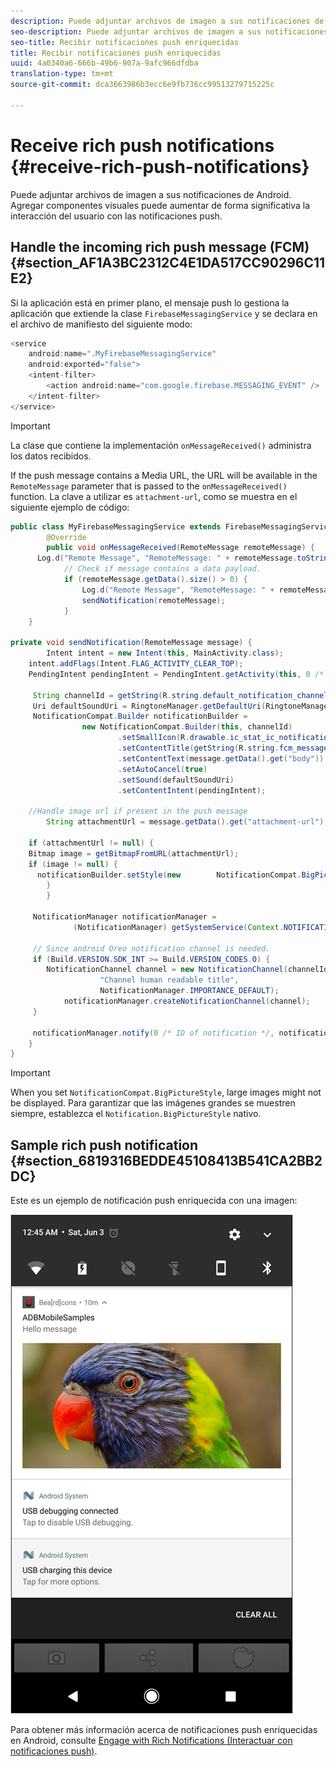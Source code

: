 ```yaml
---
description: Puede adjuntar archivos de imagen a sus notificaciones de Android. Agregar componentes visuales puede aumentar de forma significativa la interacción del usuario con las notificaciones push.
seo-description: Puede adjuntar archivos de imagen a sus notificaciones de Android. Agregar componentes visuales puede aumentar de forma significativa la interacción del usuario con las notificaciones push.
seo-title: Recibir notificaciones push enriquecidas
title: Recibir notificaciones push enriquecidas
uuid: 4a0340a6-666b-49b6-907a-9afc966dfdba
translation-type: tm+mt
source-git-commit: dca3663986b3ecc6e9fb736cc99513279715225c

---
```



# Receive rich push notifications {#receive-rich-push-notifications}

Puede adjuntar archivos de imagen a sus notificaciones de Android. Agregar componentes visuales puede aumentar de forma significativa la interacción del usuario con las notificaciones push.

## Handle the incoming rich push message (FCM) {#section_AF1A3BC2312C4E1DA517CC90296C11E2}

Si la aplicación está en primer plano, el mensaje push lo gestiona la aplicación que extiende la clase `FirebaseMessagingService` y se declara en el archivo de manifiesto del siguiente modo:

```java
<service
    android:name=".MyFirebaseMessagingService"
    android:exported="false">
    <intent-filter>
        <action android:name="com.google.firebase.MESSAGING_EVENT" />
    </intent-filter>
</service>
```

>[!IMPORTANT]
>
>La clase que contiene la implementación `onMessageReceived()` administra los datos recibidos.

If the push message contains a Media URL, the URL will be available in the `RemoteMessage` parameter that is passed to the `onMessageReceived()` function. La clave a utilizar es `attachment-url`, como se muestra en el siguiente ejemplo de código:

```java
public class MyFirebaseMessagingService extends FirebaseMessagingService {
        @Override
        public void onMessageReceived(RemoteMessage remoteMessage) {
      Log.d("Remote Message", "RemoteMessage: " + remoteMessage.toString());
            // Check if message contains a data payload.
            if (remoteMessage.getData().size() > 0) {
                Log.d("Remote Message", "RemoteMessage: " + remoteMessage.getData());
                sendNotification(remoteMessage);
            }
    }
 
private void sendNotification(RemoteMessage message) {
        Intent intent = new Intent(this, MainActivity.class);
    intent.addFlags(Intent.FLAG_ACTIVITY_CLEAR_TOP);
    PendingIntent pendingIntent = PendingIntent.getActivity(this, 0 /* Request code */, intent, PendingIntent.FLAG_ONE_SHOT);

     String channelId = getString(R.string.default_notification_channel_id);
     Uri defaultSoundUri = RingtoneManager.getDefaultUri(RingtoneManager.TYPE_NOTIFICATION);
     NotificationCompat.Builder notificationBuilder =
                new NotificationCompat.Builder(this, channelId)
                        .setSmallIcon(R.drawable.ic_stat_ic_notification)
                        .setContentTitle(getString(R.string.fcm_message))
                        .setContentText(message.getData().get("body"))
                        .setAutoCancel(true)
                        .setSound(defaultSoundUri)
                        .setContentIntent(pendingIntent);
  
    //Handle image url if present in the push message 
        String attachmentUrl = message.getData().get("attachment-url");
  
    if (attachmentUrl != null) { 
    Bitmap image = getBitmapFromURL(attachmentUrl); 
    if (image != null) { 
      notificationBuilder.setStyle(new        NotificationCompat.BigPictureStyle().bigPicture(image)); 
        } 
        } 

     NotificationManager notificationManager =
              (NotificationManager) getSystemService(Context.NOTIFICATION_SERVICE);

     // Since android Oreo notification channel is needed.
     if (Build.VERSION.SDK_INT >= Build.VERSION_CODES.O) {
        NotificationChannel channel = new NotificationChannel(channelId,
                    "Channel human readable title",
                    NotificationManager.IMPORTANCE_DEFAULT);
            notificationManager.createNotificationChannel(channel);
     }

     notificationManager.notify(0 /* ID of notification */, notificationBuilder.build());
    }
}
```

>[!IMPORTANT]
>
>When you set `NotificationCompat.BigPictureStyle`, large images might not be displayed. Para garantizar que las imágenes grandes se muestren siempre, establezca el `Notification.BigPictureStyle` nativo.

## Sample rich push notification {#section_6819316BEDDE45108413B541CA2BB2DC}

Este es un ejemplo de notificación push enriquecida con una imagen:

![](assets/rich-push-notification_example.png)

Para obtener más información acerca de notificaciones push enriquecidas en Android, consulte [Engage with Rich Notifications (Interactuar con notificaciones push)](https://developer.android.com/distribute/best-practices/engage/rich-notifications.html).
